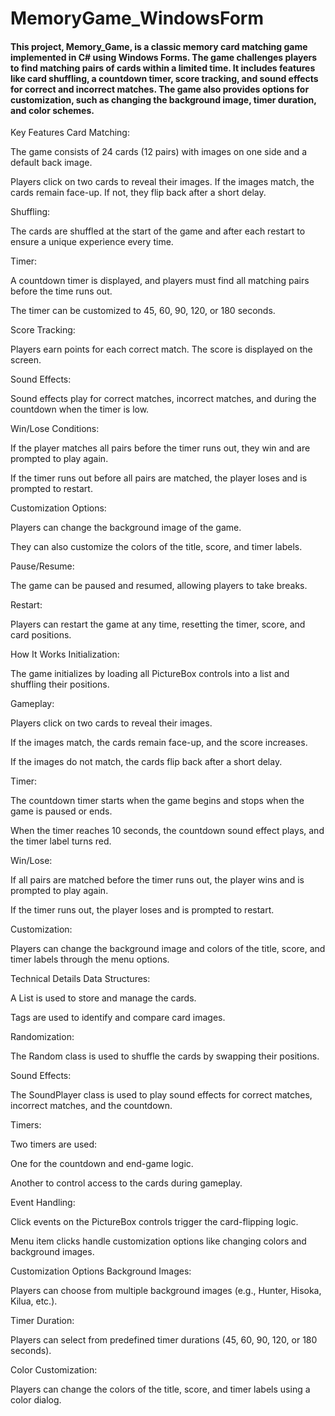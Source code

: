 # MemoryGame_WindowsForm
#### This project, Memory_Game, is a classic memory card matching game implemented in C# using Windows Forms. The game challenges players to find matching pairs of cards within a limited time. It includes features like card shuffling, a countdown timer, score tracking, and sound effects for correct and incorrect matches. The game also provides options for customization, such as changing the background image, timer duration, and color schemes.

Key Features
Card Matching:

The game consists of 24 cards (12 pairs) with images on one side and a default back image.

Players click on two cards to reveal their images. If the images match, the cards remain face-up. If not, they flip back after a short delay.

Shuffling:

The cards are shuffled at the start of the game and after each restart to ensure a unique experience every time.

Timer:

A countdown timer is displayed, and players must find all matching pairs before the time runs out.

The timer can be customized to 45, 60, 90, 120, or 180 seconds.

Score Tracking:

Players earn points for each correct match. The score is displayed on the screen.

Sound Effects:

Sound effects play for correct matches, incorrect matches, and during the countdown when the timer is low.

Win/Lose Conditions:

If the player matches all pairs before the timer runs out, they win and are prompted to play again.

If the timer runs out before all pairs are matched, the player loses and is prompted to restart.

Customization Options:

Players can change the background image of the game.

They can also customize the colors of the title, score, and timer labels.

Pause/Resume:

The game can be paused and resumed, allowing players to take breaks.

Restart:

Players can restart the game at any time, resetting the timer, score, and card positions.

How It Works
Initialization:

The game initializes by loading all PictureBox controls into a list and shuffling their positions.

Gameplay:

Players click on two cards to reveal their images.

If the images match, the cards remain face-up, and the score increases.

If the images do not match, the cards flip back after a short delay.

Timer:

The countdown timer starts when the game begins and stops when the game is paused or ends.

When the timer reaches 10 seconds, the countdown sound effect plays, and the timer label turns red.

Win/Lose:

If all pairs are matched before the timer runs out, the player wins and is prompted to play again.

If the timer runs out, the player loses and is prompted to restart.

Customization:

Players can change the background image and colors of the title, score, and timer labels through the menu options.

Technical Details
Data Structures:

A List<PictureBox> is used to store and manage the cards.

Tags are used to identify and compare card images.

Randomization:

The Random class is used to shuffle the cards by swapping their positions.

Sound Effects:

The SoundPlayer class is used to play sound effects for correct matches, incorrect matches, and the countdown.

Timers:

Two timers are used:

One for the countdown and end-game logic.

Another to control access to the cards during gameplay.

Event Handling:

Click events on the PictureBox controls trigger the card-flipping logic.

Menu item clicks handle customization options like changing colors and background images.

Customization Options
Background Images:

Players can choose from multiple background images (e.g., Hunter, Hisoka, Kilua, etc.).

Timer Duration:

Players can select from predefined timer durations (45, 60, 90, 120, or 180 seconds).

Color Customization:

Players can change the colors of the title, score, and timer labels using a color dialog.

